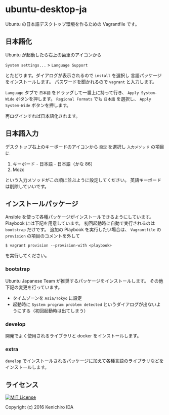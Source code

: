 # ubuntu-desktop-ja

Ubuntu の日本語デスクトップ環境を作るための Vagrantfile です。

## 日本語化

Ubuntu が起動したら右上の歯車のアイコンから

`System settings...` > `Language Support`

とたどります。ダイアログが表示されるので `install` を選択し
言語パッケージをインストールします。
パスワードを聞かれるので `vagrant` と入力します。

`Language` タブで `日本語` をドラッグして一番上に持って行き、 `Apply System-Wide` ボタンを押します。
`Regional Formats` でも `日本語` を選択し、 `Apply System-Wide` ボタンを押します。

再ログインすれば日本語化されます。

## 日本語入力

デスクトップ右上のキーボードのアイコンから `設定` を選択し
`入力メソッド` の項目に

1. キーボード - 日本語 - 日本語（かな 86）
1. Mozc

という入力メソッドがこの順に並ぶように設定してください。
英語キーボードは削除していいです。

## インストールパッケージ

Ansible を使って各種パッケージがインストールできるようにしています。
Playbook には下記を用意しています。
初回起動時に自動で実行されるのは `bootstrap` だけです。
追加の Playbook を実行したい場合は、 `Vagrantfile` の `provision` の項目のコメントを外して

    $ vagrant provision --provision-with <playbook>

を実行してください。

### bootstrap

Ubuntu Japanese Team が推奨するパッケージをインストールします。
その他下記の変更を行っています。

* タイムゾーンを `Asia/Tokyo` に設定
* 起動時に `System program problem detected` というダイアログが出ないようにする（初回起動時は出てしまう）

### develop

開発でよく使用されるライブラリと docker をインストールします。

### extra

`develop` でインストールされるパッケージに加えて各種言語のライブラリなどをインストールします。

## ライセンス

[![MIT License](http://img.shields.io/badge/license-MIT-blue.svg?style=flat)](LICENSE)

Copyright (c) 2016 Kenichiro IDA
